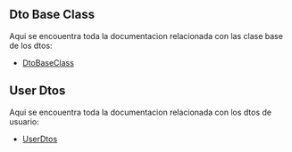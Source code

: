## Dto Base Class
Aqui se encouentra toda la documentacion relacionada con las clase base de los dtos:
- [DtoBaseClass](dto_base_class.md)

## User Dtos
Aqui se encouentra toda la documentacion relacionada con los dtos de usuario:
- [UserDtos](user_dtos.md)
